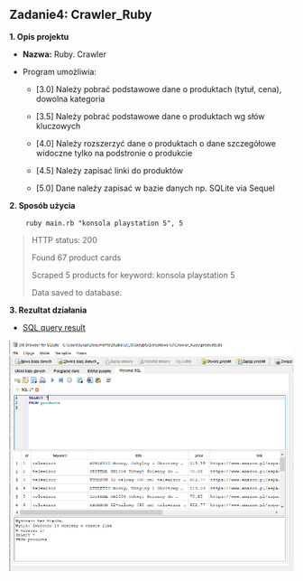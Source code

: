 ## Zadanie4: Crawler_Ruby
  

**1. Opis projektu**
* **Nazwa:** Ruby. Crawler
* Program umożliwia:

    * [3.0] Należy pobrać podstawowe dane o produktach (tytuł, cena), dowolna kategoria

    * [3.5] Należy pobrać podstawowe dane o produktach wg słów kluczowych

    * [4.0] Należy rozszerzyć dane o produktach o dane szczegółowe widoczne tylko na podstronie o produkcie

    * [4.5] Należy zapisać linki do produktów

    * [5.0] Dane należy zapisać w bazie danych np. SQLite via Sequel


**2. Sposób użycia**

```
    ruby main.rb "konsola playstation 5", 5
```

>HTTP status: 200
>
>Found 67 product cards
>
>Scraped 5 products for keyword: konsola playstation 5
>
>Data saved to database.


**3. Rezultat działania**

* [SQL query result](rezultat/db_result_2.json)

![sql browser](rezultat/image.png)